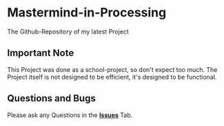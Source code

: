 # Mastermind-in-Processing
The Github-Repository of my latest Project

## Important Note
This Project was done as a school-project, so don't expect too much.
The Project itself is not designed to be efficient, it's designed to be functional.
## Questions and Bugs
Please ask any Questions in the **[Issues](https://github.com/Quatschbanone/Mastermind-in-Processing/issues)** Tab.
